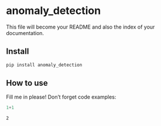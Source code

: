 # anomaly_detection


<!-- WARNING: THIS FILE WAS AUTOGENERATED! DO NOT EDIT! -->

This file will become your README and also the index of your
documentation.

## Install

``` sh
pip install anomaly_detection
```

## How to use

Fill me in please! Don’t forget code examples:

``` python
1+1
```

    2
